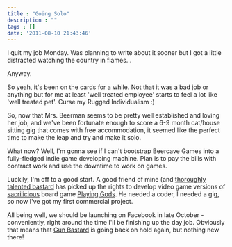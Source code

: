 ```yaml
---
title : "Going Solo"
description : ""
tags : []
date: '2011-08-10 21:43:46'
---
```


I quit my job Monday. Was planning to write about it sooner but I got a little distracted watching the country in flames...

Anyway.

So yeah, it's been on the cards for a while. Not that it was a bad job or anything but for me at least 'well treated employee' starts to feel a lot like 'well treated pet'. Curse my Rugged Individualism :)

So, now that Mrs. Beerman seems to be pretty well established and loving her job, and we've been fortunate enough to score a 6-9 month cat/house sitting gig that comes with free accommodation, it seemed like the perfect time to make the leap and try and make it solo.

What now? Well, I'm gonna see if I can't bootstrap Beercave Games into a fully-fledged indie game developing machine. Plan is to pay the bills with contract work and use the downtime to work on games.

Luckily, I'm off to a good start. A good friend of mine (and <a href="http://www.imdb.com/name/nm3996849/">thoroughly talented bastard</a> has picked up the rights to develop video game versions of <a href="http://www.urbandictionary.com/define.php?term=Sacrilicious">sacrilicious</a> board game <a href="http://www.playinggods.com/">Playing Gods</a>. He needed a coder, I needed a gig, so now I've got my first commercial project.

All being well, we should be launching on Facebook in late October - conveniently, right around the time I'll be finishing up the day job. Obviously that means that <a href="http://www.beercave.co.uk/content/gun-bastard">Gun Bastard</a> is going back on hold again, but nothing new there!

<!--more-->